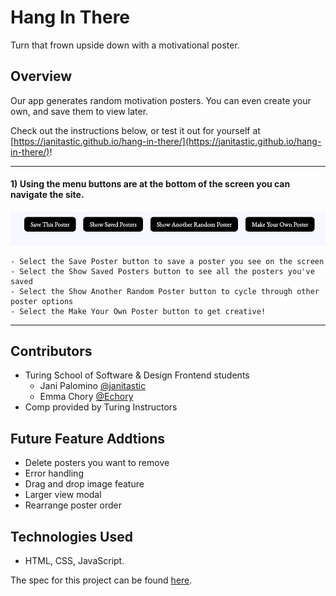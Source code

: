 # Hang In There

Turn that frown upside down with a motivational poster.

## Overview

Our app generates random motivation posters. You can even create your own, and save them to view later.

Check out the instructions below, or test it out for yourself at [https://janitastic.github.io/hang-in-there/](https://janitastic.github.io/hang-in-there/)!

---

  #### 1) Using the menu buttons are at the bottom of the screen you can navigate the site.

![Menu Buttons](readme-imgs/Main%20Screen%20Buttons.png)

    - Select the Save Poster button to save a poster you see on the screen
    - Select the Show Saved Posters button to see all the posters you've saved
    - Select the Show Another Random Poster button to cycle through other poster options
    - Select the Make Your Own Poster button to get creative!

---

## Contributors
- Turing School of Software & Design Frontend students
  - Jani Palomino [@janitastic](https://github.com/janitastic)
  - Emma Chory [@Echory](https://github.com/echory)
- Comp provided by Turing Instructors

## Future Feature Addtions

- Delete posters you want to remove
- Error handling
- Drag and drop image feature
- Larger view modal
- Rearrange poster order
  
## Technologies Used

- HTML, CSS, JavaScript.

The spec for this project can be found [here](https://frontend.turing.edu/projects/module-1/hang-in-there.html). 
